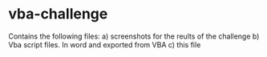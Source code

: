 # vba-challenge
Contains the following files:
a) screenshots for the reults of the challenge
b) Vba script files. In word and exported from VBA
c) this file
